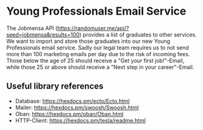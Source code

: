 # Young Professionals Email Service

The Jobmensa API (https://randomuser.me/api/?seed=jobmensa&results=100) provides a list of graduates to other services.
We want to import and store those graduates into our new Young Professionals email service.
Sadly our legal team requires us to not send more than 100 marketing emails per day due to the risk of incoming fees.
Those below the age of 25 should receive a "Get your first job!"-Email,
while those 25 or above should receive a "Next step in your career"-Email.

## Useful library references

- Database: https://hexdocs.pm/ecto/Ecto.html
- Mailer: https://hexdocs.pm/swoosh/Swoosh.html
- Oban: https://hexdocs.pm/oban/Oban.html
- HTTP-Client: https://hexdocs.pm/tesla/readme.html
